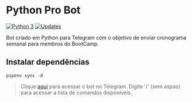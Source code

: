 # Python Pro Bot

[![Python 3](https://pyup.io/repos/github/victoraugusto6/bot-python-pro/python-3-shield.svg)](https://pyup.io/repos/github/victoraugusto6/bot-python-pro/)
[![Updates](https://pyup.io/repos/github/victoraugusto6/bot-python-pro/shield.svg)](https://pyup.io/repos/github/victoraugusto6/bot-python-pro/)

Bot criado em Python para Telegram com o objetivo de enviar cronograma semanal para membros do BootCamp.

## Instalar dependências

```
pipenv sync -d
```

> Clique [aqui](https://t.me/Bootcamp_DevPro_bot) para acessar o bot no Telegram.
> Digite '/' (sem aspas) para acessar a lista de comandos disponíveis.